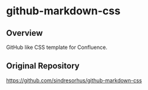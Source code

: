 # github-markdown-css

## Overview

GitHub like CSS template for Confluence.


## Original Repository

https://github.com/sindresorhus/github-markdown-css
